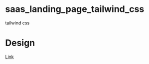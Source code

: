 # saas_landing_page_tailwind_css
tailwind css

# Design 

[Link](https://www.figma.com/file/xNa4uTPPsFuJ7IJBpJ5Wx4/Saas-landing-page-(Community)?node-id=1%3A3575&t=bYGZXRaa4kFbkrfr-0)
